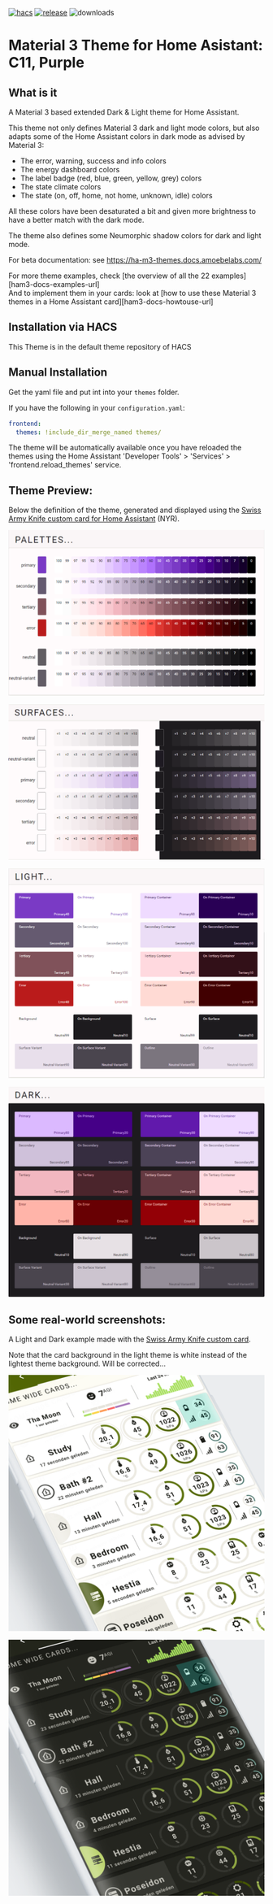 
[![hacs][hacs-badge]][hacs-url]
[![release][release-badge]][release-url]
![downloads][downloads-badge]

# Material 3 Theme for Home Asistant: C11, Purple

## What is it
A Material 3 based extended Dark & Light theme for Home Assistant.

This theme not only defines Material 3 dark and light mode colors, but also adapts some of the Home Assistant colors in dark mode as advised by Material 3:
- The error, warning, success and info colors
- The energy dashboard colors
- The label badge (red, blue, green, yellow, grey) colors
- The state climate colors
- The state (on, off, home, not home, unknown, idle) colors

All these colors have been desaturated a bit and given more brightness to have a better match with the dark mode.

The theme also defines some Neumorphic shadow colors for dark and light mode.

For beta documentation: see https://ha-m3-themes.docs.amoebelabs.com/

For more theme examples, check [the overview of all the 22 examples][ham3-docs-examples-url]
<br>And to implement them in your cards: look at [how to use these Material 3 themes in a Home Assistant card][ham3-docs-howtouse-url]

## Installation via HACS
This Theme is in the default theme repository of HACS

## Manual Installation
Get the yaml file and put int into your `themes` folder.

If you have the following in your `configuration.yaml`:
```yaml
frontend:
  themes: !include_dir_merge_named themes/
```

The theme will be automatically available once you have reloaded the themes using the Home Assistant 'Developer Tools' > 'Services' > 'frontend.reload_themes' service.

## Theme Preview:
Below the definition of the theme, generated and displayed using the [Swiss Army Knife custom card for Home Assistant][sak-docs-url] (NYR).

![m3-c11-palettes](https://github.com/AmoebeLabs/ha-theme_m3-c11-purple/blob/master/preview/m3-theme-c11-palettes.png)

![m3-c11-surfaces](https://github.com/AmoebeLabs/ha-theme_m3-c11-purple/blob/master/preview/m3-theme-c11-surfaces.png)

![m3-c11-light](https://github.com/AmoebeLabs/ha-theme_m3-c11-purple/blob/master/preview/m3-theme-c11-light.png)

![m3-c11-dark](https://github.com/AmoebeLabs/ha-theme_m3-c11-purple/blob/master/preview/m3-theme-c11-dark.png)

## Some real-world screenshots:
A Light and Dark example made with the [Swiss Army Knife custom card][sak-docs-url].

Note that the card background in the light theme is white instead of the lightest theme background. Will be corrected...

![m3-c11-sake12-light](https://github.com/AmoebeLabs/ha-theme_m3-07-darkolivegreen/blob/master/screenshots/Mockup%20Home%20Assistant%20-%20Example%2012m3-07-light%20Detail.png)

![m3-c11-sake12-dark](https://github.com/AmoebeLabs/ha-theme_m3-07-darkolivegreen/blob/master/screenshots/Mockup%20Home%20Assistant%20-%20Example%2012m3-07-dark%20Detail.png)

<!-- Badges -->

[hacs-url]: https://github.com/hacs/integration
[hacs-badge]: https://img.shields.io/badge/HACS-Default-41BDF5.svg?style=for-the-badge
[release-badge]: https://img.shields.io/github/v/release/AmoebeLabs/HA-Theme_M3-Template?style=for-the-badge
[downloads-badge]: https://img.shields.io/github/downloads/AmoebeLabs/HA-Theme_M3-Template/total?style=for-the-badge

<!-- References -->

[home-assistant]: https://www.home-assistant.io/
[home-assitant-theme-docs]: https://www.home-assistant.io/integrations/frontend/#defining-themes
[hacs]: https://hacs.xyz
[release-url]: https://github.com/AmoebeLabs/HA-Theme_M3-C11-Purple/releases
[sak-docs-url]: https://swiss-army-knife.docs.amoebelabs.com
